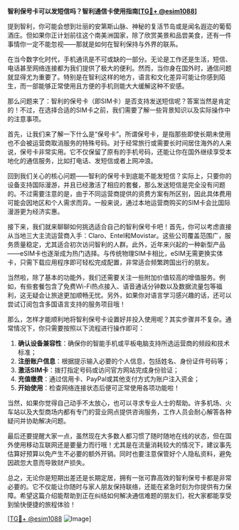 **智利保号卡可以发短信吗？智利通信卡使用指南[[TG💪+ @esim1088](https://t.me/s/esim1088)]**

提到智利，你可能会想到壮丽的安第斯山脉、神秘的复活节岛或是闻名遐迩的葡萄酒庄。但如果你正计划前往这个南美洲国家，除了欣赏美景和品尝美食，还有一件事情你一定不能忽视——那就是如何在智利保持与外界的联系。

在当今数字化时代，手机通讯是不可或缺的一部分。无论是工作还是生活，短信、电话甚至网络连接都为我们提供了极大的便利。然而，当你身在国外时，通信问题就显得尤为重要了。特别是在智利这样的地方，语言和文化差异可能让你感到陌生，而一部能够正常使用且方便的手机则能大大缓解这种不安感。

那么问题来了：智利的保号卡（即SIM卡）是否支持发送短信呢？答案当然是肯定的！不过，在选择合适的SIM卡之前，我们需要了解一些背景知识以及实际操作中的注意事项。

首先，让我们来了解一下什么是“保号卡”。所谓保号卡，是指那些即使长期未使用也不会被运营商取消服务的特殊号码。对于经常旅行或需要长时间居住海外的人来说，保号卡非常实用。它不仅保留了原有的手机号码，还能让你在国外继续享受本地化的通信服务，比如打电话、发短信或者上网冲浪。

回到我们关心的核心问题——智利的保号卡到底能不能发短信？实际上，只要你的设备支持国际漫游，并且已经激活了相应的套餐，那么发送短信是完全没有问题的。不过需要注意的是，由于不同运营商提供的资费方案有所区别，因此具体费用可能会因地区和个人需求而异。一般来说，通过本地运营商购买的SIM卡会比国际漫游更为经济实惠。

接下来，我们就来聊聊如何挑选适合自己的智利保号卡吧！首先，你可以考虑直接从当地三大主流运营商入手：Claro、Entel和Movistar。这些公司覆盖范围广，服务质量稳定，尤其适合初次访问智利的人群。此外，近年来兴起的一种新型产品——eSIM卡也逐渐成为热门选择。与传统物理SIM卡相比，eSIM无需更换实体卡，只需下载应用程序即可轻松完成配置，非常适合频繁跨国出行的朋友。

当然啦，除了基本的功能外，我们还需要关注一些附加价值较高的增值服务。例如，有些套餐包含了免费Wi-Fi热点接入、语音通话分钟数以及数据流量包等福利，这无疑会让旅途更加顺畅无忧。另外，如果你对语言学习感兴趣的话，还可以尝试订阅包含多国语言支持的服务项目哦！

那么，怎样才能顺利地将智利保号卡设置好并投入使用呢？其实步骤并不复杂。通常情况下，你只需要按照以下流程进行操作即可：

1. **确认设备兼容性**：确保你的智能手机或平板电脑支持所选运营商的频段和技术标准；
2. **注册账户信息**：根据提示输入必要的个人信息，包括姓名、身份证件号码等；
3. **激活SIM卡**：拨打指定号码或访问官方网站完成身份验证；
4. **充值缴费**：通过信用卡、PayPal或其他支付方式为账户注入资金；
5. **开始使用**：检查网络连接状态后便可正常使用各项功能啦！

当然，如果你觉得自己动手不太放心，也可以寻求专业人士的帮助。许多机场、火车站以及大型商场内都有专门的营业网点提供咨询服务，工作人员会耐心解答各种疑问并协助解决问题。

最后还要提醒大家一点，虽然现在大多数人都习惯了随时随地在线的状态，但在国外使用移动互联网还是要量力而行哦！尤其是在流量消耗较大的情况下，建议事先估算好预算以免产生不必要的额外开销。同时也要注意保管好个人隐私资料，避免因疏忽大意而导致财产损失。

总之，无论你是短期出差还是长期定居，拥有一张可靠高效的智利保号卡都是非常必要的。它不仅能让你随时与家人朋友保持联络，还能在紧急时刻为你提供有力保障。希望这篇介绍能帮助到正在纠结如何解决通信难题的朋友们，祝大家都能享受到愉快便捷的旅程体验！

[[TG💪+ @esim1088](https://t.me/s/esim1088) ![Image](https://i.postimg.cc/4NQfJmqS/Snipaste-2025-05-13-00-14-12.png)]